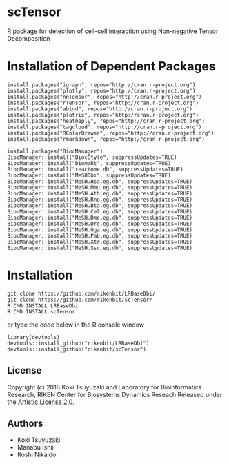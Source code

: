 # scTensor
 R package for detection of cell-cell interaction using Non-negative Tensor Decomposition


Installation of Dependent Packages
======
~~~~
install.packages("igraph", repos="http://cran.r-project.org")
install.packages("plotly", repos="http://cran.r-project.org")
install.packages("nnTensor", repos="http://cran.r-project.org")
install.packages("rTensor", repos="http://cran.r-project.org")
install.packages("abind", repos="http://cran.r-project.org")
install.packages("plotrix", repos="http://cran.r-project.org")
install.packages("heatmaply", repos="http://cran.r-project.org")
install.packages("tagcloud", repos="http://cran.r-project.org")
install.packages("RColorBrewer", repos="http://cran.r-project.org")
install.packages("rmarkdown", repos="http://cran.r-project.org")

install.packages("BiocManager")
BiocManager::install("BiocStyle", suppressUpdates=TRUE)
BiocManager::install("biomaRt", suppressUpdates=TRUE)
BiocManager::install("reactome.db", suppressUpdates=TRUE)
BiocManager::install("MeSHDbi", suppressUpdates=TRUE)
BiocManager::install("MeSH.Hsa.eg.db", suppressUpdates=TRUE)
BiocManager::install("MeSH.Mmu.eg.db", suppressUpdates=TRUE)
BiocManager::install("MeSH.Ath.eg.db", suppressUpdates=TRUE)
BiocManager::install("MeSH.Rno.eg.db", suppressUpdates=TRUE)
BiocManager::install("MeSH.Bta.eg.db", suppressUpdates=TRUE)
BiocManager::install("MeSH.Cel.eg.db", suppressUpdates=TRUE)
BiocManager::install("MeSH.Dme.eg.db", suppressUpdates=TRUE)
BiocManager::install("MeSH.Dre.eg.db", suppressUpdates=TRUE)
BiocManager::install("MeSH.Gga.eg.db", suppressUpdates=TRUE)
BiocManager::install("MeSH.Pab.eg.db", suppressUpdates=TRUE)
BiocManager::install("MeSH.Xtr.eg.db", suppressUpdates=TRUE)
BiocManager::install("MeSH.Ssc.eg.db", suppressUpdates=TRUE)
~~~~

Installation
======
~~~~
git clone https://github.com/rikenbit/LRBaseDbi/
git clone https://github.com/rikenbit/scTensor/
R CMD INSTALL LRBaseDbi
R CMD INSTALL scTensor
~~~~
or type the code below in the R console window
~~~~
library(devtools)
devtools::install_github("rikenbit/LRBaseDbi")
devtools::install_github("rikenbit/scTensor")
~~~~

## License
Copyright (c) 2018 Koki Tsuyuzaki and Laboratory for Bioinformatics Research, RIKEN Center for Biosystems Dynamics Reseach
Released under the [Artistic License 2.0](http://www.perlfoundation.org/artistic_license_2_0).

## Authors
- Koki Tsuyuzaki
- Manabu Ishii
- Itoshi Nikaido
